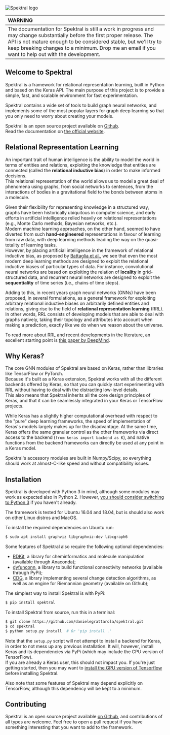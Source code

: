 ![Spektral logo](https://danielegrattarola.github.io/spektral/img/logo_black.png)

|WARNING|
|:------|
| The documentation for Spektral is still a work in progress and may change substantially before the first proper release. The API is not mature enough to be considered stable, but we'll try to keep breaking changes to a minimum. Drop me an email if you want to help out with the development.|

## Welcome to Spektral
Spektral is a framework for relational representation learning, built in
Python and based on the Keras API.
The main purpose of this project is to provide a simple, fast, and
scalable environment for fast experimentation.

Spektral contains a wide set of tools to build graph neural networks, and 
implements some of the most popular layers for graph deep learning so that you 
only need to worry about creating your models.

Spektral is an open source project available on [Github](https://github.com/danielegrattarola/spektral).  
Read the documentation on [the official website](https://danielegrattarola.github.io/spektral).

## Relational Representation Learning
An important trait of human intelligence is the ability to model the world 
in terms of entities and relations, exploiting the knowledge that entities are 
connected (called the __relational inductive bias__) in order to make informed 
decisions.  
This relational representation of the world allows us to model a great deal of
phenomena using graphs, from social networks to sentences, from the 
interactions of bodies in a gravitational field to the bonds between atoms in a 
molecule. 

Given their flexibility for representing knowledge in a structured way, graphs 
have been historically ubiquitous in computer science, and early efforts in 
artificial intelligence relied heavily on relational representations 
(e.g., Monte Carlo methods, Bayesian networks, etc.).  
Modern machine learning approaches, on the other hand, seemed to have diverted 
from such __hand-engineered__ representations in favour of learning from 
raw data, with deep learning methods leading the way on the quasi-totality of 
learning tasks.    
However, by placing artificial intelligence in the framework of relational 
inductive bias, as proposed by [Battaglia et al.](https://arxiv.org/abs/1806.01261), 
we see that even the most modern deep learning methods are designed to exploit 
the relational inductive biases of particular types of data. For instance, 
convolutional neural networks are based on exploiting the relation of __locality__ 
in grid-structured data, and recurrent neural networks are designed to exploit 
the __sequentiality__ of time series (i.e., chains of time steps).

Adding to this, in recent years graph neural networks (GNNs) have been proposed, 
in several formulations, as a general framework for exploiting arbitrary 
relational inductive biases on arbitrarily defined entities and relations, giving
rise to the field of __relational representation learning__ (RRL).  
In other words, RRL consists of developing models that are able to deal with 
graphs natively, taking their topology and attributes into account when making
a prediction, exactly like we do when we reason about the universe.

To read more about RRL and recent developments in the literature, an excellent
starting point is [this paper by DeepMind](https://arxiv.org/abs/1806.01261).

## Why Keras?
The core GNN modules of Spektral are based on Keras, rather than libraries like 
TensorFlow or PyTorch.  
Because it's built as a Keras extension, Spektral works with all the different 
backends offered by Keras, so that you can quickly start experimenting with RRL 
without having to deal with the distracting low-level details.   
This also means that Spektral inherits all the core design principles of
Keras, and that it can be seamlessly integrated in your Keras or TensorFlow 
projects. 

While Keras has a slightly higher computational overhead with respect to
the "pure" deep learning frameworks, the speed of implementation of
Keras's models largely makes up for the disadvantage. At the same time,
Keras offers the same granular control as the other frameworks via
direct access to the backend (`from keras import backend as K`), and
native functions from the backend frameworks can directly be used at any
point in a Keras model.

Spektral's accessory modules are built in Numpy/Scipy, so everything should work 
at almost-C-like speed and without compatibility issues.

## Installation
Spektral is developed with Python 3 in mind, although some modules may
work as expected also in Python 2. However, [you should consider
switching to Python 3](https://python3statement.org/) if you haven't
already.

The framework is tested for Ubuntu 16.04 and 18.04, but is should also work on 
other Linux distros and MacOS.

To install the required dependencies on Ubuntu run:

```bash
$ sudo apt install graphviz libgraphviz-dev libcgraph6
```

Some features of Spektral also require the following optional dependencies:

 - [RDKit](http://www.rdkit.org/docs/index.html), a library for cheminformatics 
 and molecule manipulation (available through Anaconda);
 - [dyfunconn](https://dyfunconn.readthedocs.io/), a library to build functional 
 connectivity networks (available through PyPi);
 - [CDG](https://github.com/dan-zam/cdg), a library implementing several change 
 detection algorithms, as well as an engine for Riemannian geometry (available 
 on Github);

The simplest way to install Spektral is with PyPi: 

```bash
$ pip install spektral
```

To install Spektral from source, run this in a terminal:

```bash
$ git clone https://github.com/danielegrattarola/spektral.git
$ cd spektral
$ python setup.py install  # Or 'pip install .'
```

Note that the `setup.py` script will not attempt to install a backend for Keras,
in order to not mess up any previous installation. 
It will, however, install Keras and its dependencies via PyPi (which may include 
the CPU version of TensorFlow).    
If you are already a Keras user, this should not impact you. If you're
just getting started, then you may want to [install the GPU version of Tensorflow](https://www.tensorflow.org/install/) 
before installing Spektral.

Also note that some features of Spektral may depend explicitly on TensorFlow, 
although this dependency will be kept to a minimum.

## Contributing
Spektral is an open source project available [on Github](https://github.com/danielegrattarola/spektral),
and contributions of all types are welcome. Feel free to open a pull request if 
you have something interesting that you want to add to the framework.
